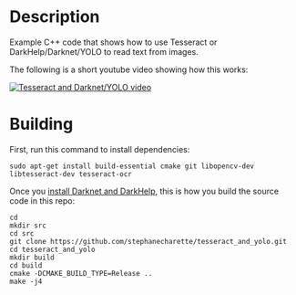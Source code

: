 # Description

Example C++ code that shows how to use Tesseract or DarkHelp/Darknet/YOLO to read text from images.

The following is a short youtube video showing how this works:

[![Tesseract and Darknet/YOLO video](https://img.youtube.com/vi/_BsLM4e3_oo/0.jpg)](https://www.youtube.com/watch?v=_BsLM4e3_oo)

# Building

First, run this command to install dependencies:

	sudo apt-get install build-essential cmake git libopencv-dev libtesseract-dev tesseract-ocr

Once you [install Darknet and DarkHelp](https://github.com/stephanecharette/DarkHelp#building-darknet-linux), this is how you build the source code in this repo:

	cd
	mkdir src
	cd src
	git clone https://github.com/stephanecharette/tesseract_and_yolo.git
	cd tesseract_and_yolo
	mkdir build
	cd build
	cmake -DCMAKE_BUILD_TYPE=Release ..
	make -j4
